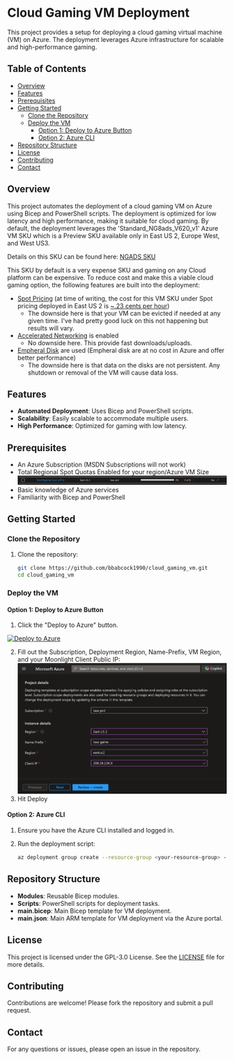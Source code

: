 # Cloud Gaming VM Deployment

This project provides a setup for deploying a cloud gaming virtual machine (VM) on Azure. The deployment leverages Azure infrastructure for scalable and high-performance gaming. 

## Table of Contents

- [Overview](#overview)
- [Features](#features)
- [Prerequisites](#prerequisites)
- [Getting Started](#getting-started)
  - [Clone the Repository](#clone-the-repository)
  - [Deploy the VM](#deploy-the-vm)
    - [Option 1: Deploy to Azure Button](#option-1-deploy-to-azure-button)
    - [Option 2: Azure CLI](#option-2-azure-cli)
- [Repository Structure](#repository-structure)
- [License](#license)
- [Contributing](#contributing)
- [Contact](#contact)

## Overview

This project automates the deployment of a cloud gaming VM on Azure using Bicep and PowerShell scripts. The deployment is optimized for low latency and high performance, making it suitable for cloud gaming. By default, the deployment leverages the 'Standard_NG8ads_V620_v1' Azure VM SKU which is a Preview SKU available only in East US 2, Europe West, and West US3.

Details on this SKU can be found here: [NGADS SKU](https://learn.microsoft.com/en-us/AZURE/virtual-machines/ngads-v-620-series)

This SKU by default is a very expense SKU and gaming on any Cloud platform can be expensive. To reduce cost and make this a viable cloud gaming option, the following features are built into the deployment:

- [Spot Pricing](https://learn.microsoft.com/en-us/azure/virtual-machines/spot-vms) (at time of writing, the cost for this VM SKU under Spot pricing deployed in East US 2 is  [~.23 cents per hour](https://cloudprice.net/?tier=spot&filter=Standard_NG8ads_V620_v1))
    - The downside here is that your VM can be evicted if needed at any given time. I've had pretty good luck on this not happening but results will vary.
- [Accelerated Networking](https://learn.microsoft.com/en-us/azure/virtual-network/accelerated-networking-overview?tabs=redhat) is enabled
    - No downside here. This provide fast downloads/uploads.
- [Empheral Disk](https://learn.microsoft.com/en-us/azure/virtual-machines/ephemeral-os-disks) are used (Empheral disk are at no cost in Azure and offer better performance)
    - The downside here is that data on the disks are not persistent. Any shutdown or removal of the VM will cause data loss.


## Features

- **Automated Deployment**: Uses Bicep and PowerShell scripts.
- **Scalability**: Easily scalable to accommodate multiple users.
- **High Performance**: Optimized for gaming with low latency.

## Prerequisites

- An Azure Subscription (MSDN Subscriptions will not work)
- Total Regional Spot Quotas Enabled for your region/Azure VM Size
![SpotImage](./ReadMe%20Files/Spot%20Request.png)
- Basic knowledge of Azure services
- Familiarity with Bicep and PowerShell

## Getting Started

### Clone the Repository

1. Clone the repository:

    ```bash
    git clone https://github.com/bbabcock1990/cloud_gaming_vm.git
    cd cloud_gaming_vm
    ```

### Deploy the VM

#### Option 1: Deploy to Azure Button

1. Click the "Deploy to Azure" button.

[![Deploy to Azure](https://aka.ms/deploytoazurebutton)](https://portal.azure.com/#create/Microsoft.Template/uri/https%3A%2F%2Fraw.githubusercontent.com%2Fbbabcock1990%2Fcloud_gaming_vm%2Fmain%2Fmain.json)

2. Fill out the Subscription, Deployment Region, Name-Prefix, VM Region, and your Moonlight Client Public IP:
![PortalImage](./ReadMe%20Files/Portal%20Deployment.png)
3. Hit Deploy

#### Option 2: Azure CLI

1. Ensure you have the Azure CLI installed and logged in.
2. Run the deployment script:

    ```bash
    az deployment group create --resource-group <your-resource-group> --template-file main.bicep --parameters @main.bicepparam
    ```

## Repository Structure

- **Modules**: Reusable Bicep modules.
- **Scripts**: PowerShell scripts for deployment tasks.
- **main.bicep**: Main Bicep template for VM deployment.
- **main.json**: Main ARM template for VM deployment via the Azure portal.

## License

This project is licensed under the GPL-3.0 License. See the [LICENSE](LICENSE) file for more details.

## Contributing

Contributions are welcome! Please fork the repository and submit a pull request.

## Contact

For any questions or issues, please open an issue in the repository.
